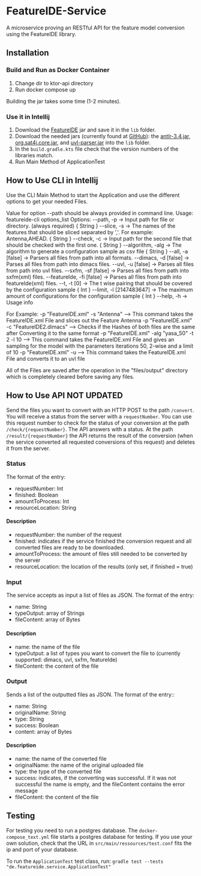 # FeatureIDE-Service
A microservice proving an RESTful API for the feature model conversion using the FeatureIDE library.

## Installation
### Build and Run as Docker Container

1. Change dir to ktor-api directory
2. Run docker compose up

Building the jar takes some time (1-2 minutes).

### Use it in Intellij
1. Download the [FeatureIDE](https://featureide.github.io/) jar and save it in the `lib` folder.
2. Download the needed jars (currently found at [GitHub](https://github.com/FeatureIDE/FeatureIDE/tree/3373c95f3d3f2b09557241b854044409c958681d/plugins/de.ovgu.featureide.fm.core/lib)): 
the [antlr-3.4.jar](https://github.com/FeatureIDE/FeatureIDE/raw/3373c95f3d3f2b09557241b854044409c958681d/plugins/de.ovgu.featureide.fm.core/lib/antlr-3.4.jar), 
   [org.sat4j.core.jar](https://github.com/FeatureIDE/FeatureIDE/raw/3373c95f3d3f2b09557241b854044409c958681d/plugins/de.ovgu.featureide.fm.core/lib/org.sat4j.core.jar),
   and [uvl-parser.jar](https://github.com/FeatureIDE/FeatureIDE/raw/3373c95f3d3f2b09557241b854044409c958681d/plugins/de.ovgu.featureide.fm.core/lib/uvl-parser.jar) 
   into the `lib` folder.
3. In the `build.gradle.kts` file check that the version numbers of the libraries match.
4. Run Main Method of ApplicationTest

## How to Use CLI in Intellij

Use the CLI Main Method to start the Application and use the different options to get your needed Files.

Value for option --path should be always provided in command line.
Usage: featureide-cli options_list
Options: 
    --path, -p -> Input path for file or directory. (always required) { String }
    --slice, -s -> The names of the features that should be sliced separated by ','. For example: Antenna,AHEAD. { String }
    --check, -c -> Input path for the second file that should be checked with the first one. { String }
    --algorithm, -alg -> The algorithm to generate a configuration sample as csv file { String }
    --all, -a [false] -> Parsers all files from path into all formats. 
    --dimacs, -d [false] -> Parses all files from path into dimacs files. 
    --uvl, -u [false] -> Parses all files from path into uvl files. 
    --sxfm, -sf [false] -> Parses all files from path into sxfm(xml) files. 
    --featureIde, -fi [false] -> Parses all files from path into featureIde(xml) files. 
    --t, -t [0] -> The t wise pairing that should be covered by the configuration sample { Int }
    --limit, -l [2147483647] -> The maximum amount of configurations for the configuration sample { Int }
    --help, -h -> Usage info 

For Example: 
-p "FeatureIDE.xml" -s "Antenna"  --> This command takes the FeatureIDE.xml File and slices out the Feature Antenna
-p "FeatureIDE.xml" -c "FeatureIDE2.dimacs"  --> Checks if the Hashes of both files are the same after Converting it to the same format
-p "FeatureIDE.xml" -alg "yasa_50" -t 2 -l 10  --> This command takes the FeatureIDE.xml File and gives an sampling for the model with the parameters iterations 50, 2-wise and a limit of 10
-p "FeatureIDE.xml" -u  --> This command takes the FeatureIDE.xml File and converts it to an uvl file

All of the Files are saved after the operation in the "files/output" directory which is completely cleared before saving any files.


## How to Use API NOT UPDATED

Send the files you want to convert with an HTTP POST to the path `/convert`.
You will receive a status from the server with a `requestNumber`.
You can use this request number to check for the status of your conversion at the path `/check/{requestNumber}`.
The API answers with a status.
At the path `/result/{requestNumber}` the API returns the result of the conversion (when the service converted all requested conversions of this request) and deletes it from the server.

### Status

The format of the entry:
* requestNumber: Int
* finished: Boolean
* amountToProcess: Int
* resourceLocation: String

#### Description

* requestNumber: the number of the request
* finished: indicates if the service finished the conversion request and all converted files are ready to be downloaded.
* amountToProcess: the amount of files still needed to be converted by the server
* resourceLocation: the location of the results (only set, if finished = true)

### Input
The service accepts as input a list of files as JSON.
The format of the entry:
* name: String
* typeOutput: array of Strings
* fileContent: array of Bytes

#### Description
* name: the name of the file
* typeOutput: a list of types you want to convert the file to (currently supported: dimacs, uvl, sxfm, featureIde)
* fileContent: the content of the file

### Output
Sends a list of the outputted files as JSON.
The format of the entry::
* name: String
* originalName: String
* type: String
* success: Boolean
* content: array of Bytes

#### Description
* name: the name of the converted file
* originalName: the name of the original uploaded file
* type: the type of the converted file
* success: indicates, if the converting was successful. If it was not successful the name is empty, and the fileContent contains the error message
* fileContent: the content of the file

## Testing

For testing you need to run a postgres database.
The `docker-compose_text.yml` file starts a postgres database for testing.
If you use your own solution, check that the URL in `src/main/ressources/test.conf` fits the ip and port of your database.

To run the `ApplicationTest` test class, run:
`gradle test --tests "de.featureide.service.ApplicationTest"`
